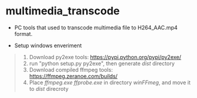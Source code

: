# multimedia_transcode
* PC tools that used to transcode multimedia file to H264_AAC.mp4 format.

* Setup windows enveriment
> 1. Download py2exe tools: https://pypi.python.org/pypi/py2exe/
> 2. run "python setup.py py2exe", then generate *dist* directory
> 3. Download compiled ffmpeg tools: https://ffmpeg.zeranoe.com/builds/
> 4. Place *ffmpeg.exe ffprobe.exe* in directory *winFFmeg*, and move it to *dist* direcroty
